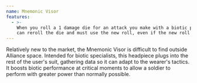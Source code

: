 ```yaml
---
name: Mnemonic Visor
features:
  - >-
    When you roll a 1 damage die for an attack you make with a biotic power, you
    can reroll the die and must use the new roll, even if the new roll is a 1.
---
```

Relatively new to the market, the Mnemonic Visor is difficult to find outside Alliance space. 
Intended for biotic specialists, this headpiece plugs into the rest of the user's suit, gathering 
data so it can adapt to the wearer's tactics. It boosts biotic performance at critical moments to 
allow a soldier to perform with greater power than normally possible.